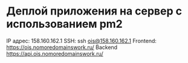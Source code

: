 # Деплой приложения на сервер с использованием pm2

IP адрес: 158.160.162.1
SSH: ssh ois@158.160.162.1
Frontend: https://ois.nomoredomainswork.ru/
Backend https://api.ois.nomoredomainswork.ru/
